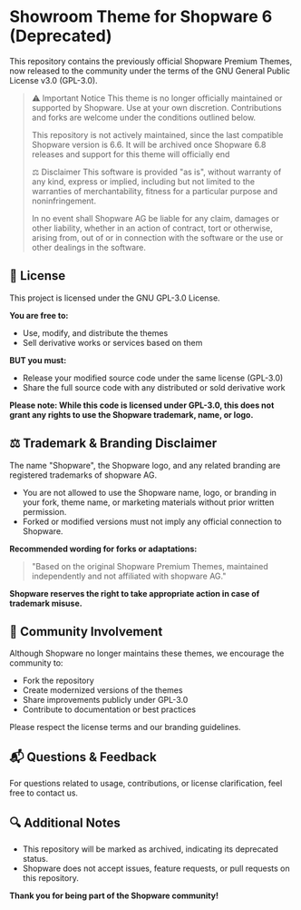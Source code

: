 # Showroom Theme for Shopware 6 (Deprecated)

This repository contains the previously official Shopware Premium Themes, now
released to the community under the terms of the GNU General Public License v3.0
(GPL-3.0).

> ⚠️ Important Notice
> This theme is no longer officially maintained or supported by Shopware. Use at
> your own discretion. Contributions and forks are welcome under the conditions
> outlined below.
>
> This repository is not actively maintained, since the last compatible Shopware
> version is 6.6. It will be archived once Shopware 6.8 releases and support
> for this theme will officially end
>
> ⚖️ Disclaimer
> This software is provided "as is", without warranty of any kind, express or
> implied, including but not limited to the warranties of merchantability,
> fitness for a particular purpose and noninfringement.
>
> In no event shall Shopware AG be liable for any claim, damages or other
> liability, whether in an action of contract, tort or otherwise, arising from,
> out of or in connection with the software or the use or other dealings in the
> software.

## 📜 License

This project is licensed under the GNU GPL-3.0 License.

**You are free to:**

- Use, modify, and distribute the themes
- Sell derivative works or services based on them

**BUT you must:**

- Release your modified source code under the same license (GPL-3.0)
- Share the full source code with any distributed or sold derivative work

**Please note: While this code is licensed under GPL-3.0, this does not grant
any rights to use the Shopware trademark, name, or logo.**

## ⚖️ Trademark & Branding Disclaimer

The name "Shopware", the Shopware logo, and any related branding are registered
trademarks of shopware AG.

- You are not allowed to use the Shopware name, logo, or branding in your fork,
  theme name, or marketing materials without prior written permission.
- Forked or modified versions must not imply any official connection to
  Shopware.

**Recommended wording for forks or adaptations:**

> "Based on the original Shopware Premium Themes, maintained independently and
> not affiliated with shopware AG."

**Shopware reserves the right to take appropriate action in case of trademark
misuse.**

## 🤝 Community Involvement

Although Shopware no longer maintains these themes, we encourage the community
to:

- Fork the repository
- Create modernized versions of the themes
- Share improvements publicly under GPL-3.0
- Contribute to documentation or best practices

Please respect the license terms and our branding guidelines.

## 📬 Questions & Feedback

For questions related to usage, contributions, or license clarification, feel
free to contact us.

## 🔍 Additional Notes

- This repository will be marked as archived, indicating its deprecated status.
- Shopware does not accept issues, feature requests, or pull requests on this
  repository.

**Thank you for being part of the Shopware community!**
